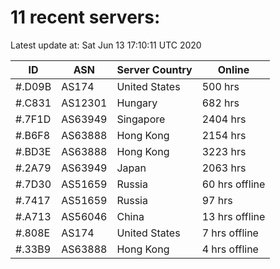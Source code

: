 # 11 recent servers:

Latest update at: Sat Jun 13 17:10:11 UTC 2020

| ID | ASN | Server Country | Online |
| -- | --- | -------------- | ------ |
| #.D09B | AS174 | United States | 500 hrs |
| #.C831 | AS12301 | Hungary | 682 hrs |
| #.7F1D | AS63949 | Singapore | 2404 hrs |
| #.B6F8 | AS63888 | Hong Kong | 2154 hrs |
| #.BD3E | AS63888 | Hong Kong | 3223 hrs |
| #.2A79 | AS63949 | Japan | 2063 hrs |
| #.7D30 | AS51659 | Russia | 60 hrs offline |
| #.7417 | AS51659 | Russia | 97 hrs |
| #.A713 | AS56046 | China | 13 hrs offline |
| #.808E | AS174 | United States | 7 hrs offline |
| #.33B9 | AS63888 | Hong Kong | 4 hrs offline |

